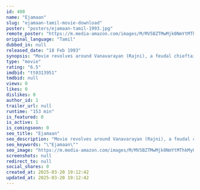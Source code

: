 ```yaml
---
id: 400
name: "Ejamaan"
slug: "ejamaan-tamil-movie-download"
poster: "posters/ejamaan-tamil-1993.jpg"
remote_poster: "https://m.media-amazon.com/images/M/MV5BZTMwMjk0NmYtMThkMy00MmE0LWI2MzctODRkOTcyMGYwNGE0XkEyXkFqcGc@._V1_SX300.jpg"
original_language: "Tamil"
dubbed_in: null
released_date: "18 Feb 1993"
synopsis: "Movie revolves around Vanavarayan (Rajni), a feudal chieftain of a village, his rivalry with Vallavarayan (Nepolean) and his love with Vaitheeswari (Meena)."
type: "movie"
rating: "6.5"
imdbid: "tt0313951"
tmdbid: null
views: 0
likes: 0
dislikes: 0
author_id: 1
trailer_url: null
runtime: "153 min"
is_featured: 0
is_active: 1
is_comingsoon: 0
seo_title: "Ejamaan"
seo_description: "Movie revolves around Vanavarayan (Rajni), a feudal chieftain of a village, his rivalry with Vallavarayan (Nepolean) and his love with Vaitheeswari (Meena)."
seo_keywords: "\"Ejamaan\""
seo_image: "https://m.media-amazon.com/images/M/MV5BZTMwMjk0NmYtMThkMy00MmE0LWI2MzctODRkOTcyMGYwNGE0XkEyXkFqcGc@._V1_SX300.jpg"
screenshots: null
redirect_to: null
social_shares: 0
created_at: 2025-03-20 19:12:42
updated_at: 2025-03-20 19:12:42
---
```


